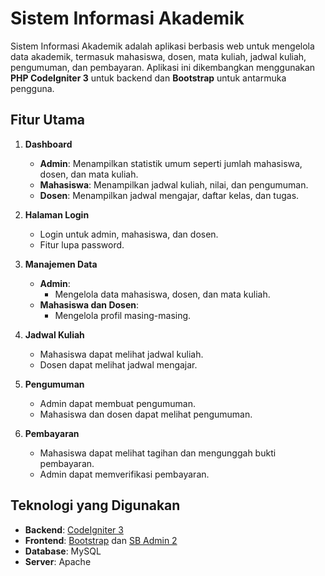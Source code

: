 # Sistem Informasi Akademik

Sistem Informasi Akademik adalah aplikasi berbasis web untuk mengelola data akademik, termasuk mahasiswa, dosen, mata kuliah, jadwal kuliah, pengumuman, dan pembayaran. Aplikasi ini dikembangkan menggunakan **PHP CodeIgniter 3** untuk backend dan **Bootstrap** untuk antarmuka pengguna.

## Fitur Utama
1. **Dashboard**
   - **Admin**: Menampilkan statistik umum seperti jumlah mahasiswa, dosen, dan mata kuliah.
   - **Mahasiswa**: Menampilkan jadwal kuliah, nilai, dan pengumuman.
   - **Dosen**: Menampilkan jadwal mengajar, daftar kelas, dan tugas.

2. **Halaman Login**
   - Login untuk admin, mahasiswa, dan dosen.
   - Fitur lupa password.

3. **Manajemen Data**
   - **Admin**:
     - Mengelola data mahasiswa, dosen, dan mata kuliah.
   - **Mahasiswa dan Dosen**:
     - Mengelola profil masing-masing.

4. **Jadwal Kuliah**
   - Mahasiswa dapat melihat jadwal kuliah.
   - Dosen dapat melihat jadwal mengajar.

5. **Pengumuman**
   - Admin dapat membuat pengumuman.
   - Mahasiswa dan dosen dapat melihat pengumuman.

6. **Pembayaran**
   - Mahasiswa dapat melihat tagihan dan mengunggah bukti pembayaran.
   - Admin dapat memverifikasi pembayaran.

## Teknologi yang Digunakan
- **Backend**: [CodeIgniter 3](https://codeigniter.com/)
- **Frontend**: [Bootstrap](https://getbootstrap.com/) dan [SB Admin 2](https://startbootstrap.com/theme/sb-admin-2)
- **Database**: MySQL
- **Server**: Apache 

